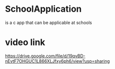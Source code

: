 # SchoolApplication
is a c app that can be applicable at schools 

# video link
https://drive.google.com/file/d/19qvBD-nEvtF7OHGUC1L866XLJfxy6ph6/view?usp=sharing
 
